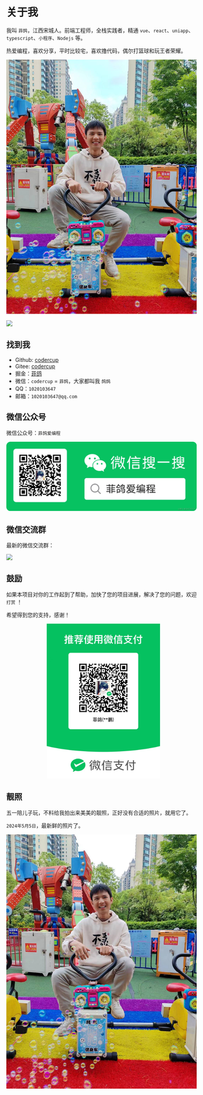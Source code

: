 # 关于我

我叫 `菲鸽`，江西宋城人。前端工程师，全栈实践者，精通 `vue`、`react`、`uniapp`、`typescript`、`小程序`、`Nodejs` 等。

热爱编程，喜欢分享，平时比较宅，喜欢撸代码，偶尔打篮球和玩王者荣耀。

![alt text](image-2.png)

[![](https://opengraph.githubassets.com/1cac1150838995e1f7d1643c00eee51a5d884f2054f995c9d3225b07b0eddb39/codercup/unibest)](https://github.com/codercup/unibest)

## 找到我

- Github: [codercup](https://github.com/codercup)
- Gitee: [codercup](https://gitee.com/codercup)
- 掘金：[菲鸽](https://juejin.cn/user/3263006241460792/posts)
- 微信：`codercup` = `菲鸽`，大家都叫我 `鸽鸽`
- QQ：`1020103647`
- 邮箱：`1020103647@qq.com`

<!-- 微信名片：

![菲鸽](./screenshots/wx-me.png) -->

## 微信公众号

微信公众号：`菲鸽爱编程`

![微信公众号](./screenshots/wx-gzh.png)

## 微信交流群

最新的微信交流群：

![](https://oss.laf.run/ukw0y1-site/wx-group.jpg)

## 鼓励

如果本项目对你的工作起到了帮助，加快了您的项目进展，解决了您的问题，欢迎 `打赏` ！

希望得到您的支持，感谢！

<p align='center'>
<img alt="special sponsor appwrite" src="./screenshots/pay-wx.png" width="300" style="display:inline-block; margin-left:10px;">
</p>

## 靓照

五一陪儿子玩，不料给我拍出来美美的靓照，正好没有合适的照片，就用它了。

`2024年5月5日`，最新鲜的照片了。

![alt text](image-3.png)
